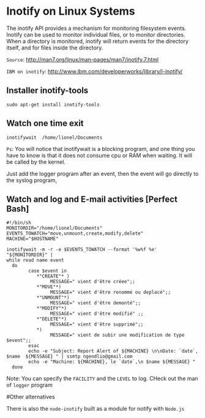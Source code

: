 # Inotify on Linux Systems
The inotify API provides a mechanism for monitoring filesystem
       events.  Inotify can be used to monitor individual files, or to
       monitor directories.  When a directory is monitored, inotify will
       return events for the directory itself, and for files inside the
       directory.

`Source`: http://man7.org/linux/man-pages/man7/inotify.7.html

`IBM on inotify`: http://www.ibm.com/developerworks/library/l-inotify/
## Installer inotify-tools

```
sudo apt-get install inotify-tools
```
## Watch one time exit

```
inotifywait  /home/lionel/Documents
```
`Ps`: You will notice that   inotifywait is a blocking program, and one thing you have to know is that it does not consume cpu or 
RAM when waiting. It will be called by the kernel.

Just add  the logger program after an event, then the event will go directly to the syslog program,
## Watch and log and E-mail activities [Perfect Bash]
```
#!/bin/sh
MONITORDIR="/home/lionel/Documents"
EVENTS_TOWATCH="move,unmount,create,modify,delete"
MACHINE="$HOSTNAME"

inotifywait -m -r -e $EVENTS_TOWATCH --format '%w%f %e' "${MONITORDIR}" |
while read name event
  do
        case $event in 
           *"CREATE"* )
                MESSAGE=" vient d'être créee";;
           *"MOVE"*)
                MESSAGE=" vient d'être renommé ou deplacé";;
           *"UNMOUNT"*) 
                MESSAGE=" vient d'être demonté";;
           *"MODIFY"*)
                MESSAGE=" vient d'être modifié" ;;
           *"DELETE"*)
                MESSAGE=" vient d'être supprimé";;
           *)
                MESSAGE=" vient de subir une modification de type $event";;
        esac
        echo -e "Subject: Report Alert of ${MACHINE} \n\nDate: `date`, $name  ${MESSAGE} " | ssmtp ngendlio@gmail.com
        echo -e "Machine: ${MACHINE}, le `date`,\n $name ${MESSAGE} " 
  done

```
Note: You can specify the `FACILITY` and the `LEVEL` to log. CHeck out the man of `logger` program

#Other alternatives

There is also the `node-inotify` built as a module for notify with `Node.js`
